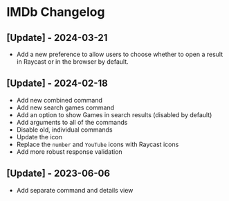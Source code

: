 # IMDb Changelog

## [Update] - 2024-03-21

 - Add a new preference to allow users to choose whether to open a result in Raycast or in the browser by default.

## [Update] - 2024-02-18

 - Add new combined command
 - Add new search games command
 - Add an option to show Games in search results (disabled by default)
 - Add arguments to all of the commands
 - Disable old, individual commands
 - Update the icon
 - Replace the `number` and `YouTube` icons with Raycast icons
 - Add more robust response validation

## [Update] - 2023-06-06

 - Add separate command and details view
